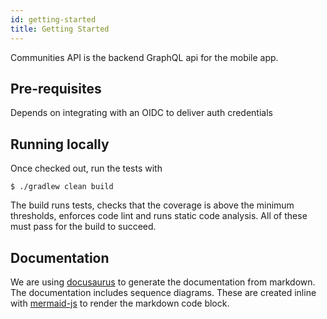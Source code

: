 ```yaml
---
id: getting-started
title: Getting Started
---
```


Communities API is the backend GraphQL api for the mobile app.

## Pre-requisites

Depends on integrating with an OIDC to deliver auth credentials

## Running locally

Once checked out, run the tests with

```$bash
$ ./gradlew clean build
```

The build runs tests, checks that the coverage is above the minimum thresholds, enforces code lint and runs static
code analysis. All of these must pass for the build to succeed.

## Documentation

We are using [docusaurus](https://docusaurus.io/en/) to generate the documentation from markdown. The documentation
includes sequence diagrams. These are created inline with [mermaid-js](https://mermaid-js.github.io/mermaid/#/) to
render the markdown code block.
